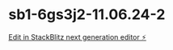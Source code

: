 # sb1-6gs3j2-11.06.24-2

[Edit in StackBlitz next generation editor ⚡️](https://stackblitz.com/~/github.com/CurtisCowgill/sb1-6gs3j2-11.06.24-2)